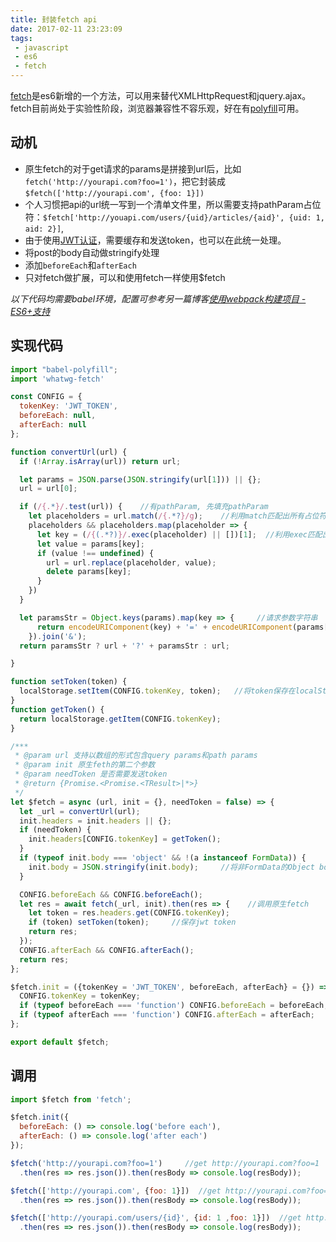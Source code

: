 ```yaml
---
title: 封装fetch api
date: 2017-02-11 23:23:09
tags:
 - javascript
 - es6
 - fetch
---
```


[fetch](https://developer.mozilla.org/en-US/docs/Web/API/Fetch_API)是es6新增的一个方法，可以用来替代XMLHttpRequest和jquery.ajax。fetch目前尚处于实验性阶段，浏览器兼容性不容乐观，好在有[polyfill](https://github.com/github/fetch)可用。

<!-- more -->

## 动机
+ 原生fetch的对于get请求的params是拼接到url后，比如`fetch('http://yourapi.com?foo=1')`，把它封装成`$fetch(['http://yourapi.com', {foo: 1}])`
+ 个人习惯把api的url统一写到一个清单文件里，所以需要支持pathParam占位符：`$fetch['http://youapi.com/users/{uid}/articles/{aid}', {uid: 1, aid: 2}]`,
+ 由于使用[JWT认证](https://jwt.io/)，需要缓存和发送token，也可以在此统一处理。
+ 将post的body自动做stringify处理
+ 添加`beforeEach`和`afterEach`
+ 只对fetch做扩展，可以和使用fetch一样使用$fetch

*以下代码均需要babel环境，配置可参考另一篇博客[使用webpack构建项目 - ES6+支持](http://mlxiao.com/2017/02/08/webpack/#ES6-支持)*

## 实现代码
``` js
import "babel-polyfill";
import 'whatwg-fetch'

const CONFIG = {
  tokenKey: 'JWT_TOKEN',
  beforeEach: null,
  afterEach: null
};

function convertUrl(url) {
  if (!Array.isArray(url)) return url;

  let params = JSON.parse(JSON.stringify(url[1])) || {};
  url = url[0];

  if (/{.*}/.test(url)) {    //有pathParam, 先填充pathParam
    let placeholders = url.match(/{.*?}/g);    //利用match匹配出所有占位符
    placeholders && placeholders.map(placeholder => {
      let key = (/{(.*?)}/.exec(placeholder) || [])[1];  //利用exec匹配出param key
      let value = params[key];
      if (value !== undefined) {
        url = url.replace(placeholder, value);
        delete params[key];
      }
    })
  }

  let paramsStr = Object.keys(params).map(key => {     //请求参数字符串
      return encodeURIComponent(key) + '=' + encodeURIComponent(params[key]);
    }).join('&');
  return paramsStr ? url + '?' + paramsStr : url;

}

function setToken(token) {
  localStorage.setItem(CONFIG.tokenKey, token);   //将token保存在localStorage
}
function getToken() {
  return localStorage.getItem(CONFIG.tokenKey);
}

/***
 * @param url 支持以数组的形式包含query params和path params
 * @param init 原生feth的第二个参数
 * @param needToken 是否需要发送token
 * @return {Promise.<Promise.<TResult>|*>}
 */
let $fetch = async (url, init = {}, needToken = false) => {
  let _url = convertUrl(url);
  init.headers = init.headers || {};
  if (needToken) {
    init.headers[CONFIG.tokenKey] = getToken();
  }
  if (typeof init.body === 'object' && !(a instanceof FormData)) {
    init.body = JSON.stringify(init.body);     //将非FormData的Object body做stringify处理
  }

  CONFIG.beforeEach && CONFIG.beforeEach();
  let res = await fetch(_url, init).then(res => {    //调用原生fetch
    let token = res.headers.get(CONFIG.tokenKey);
    if (token) setToken(token);     //保存jwt token
    return res;
  });
  CONFIG.afterEach && CONFIG.afterEach();
  return res;
};

$fetch.init = ({tokenKey = 'JWT_TOKEN', beforeEach, afterEach} = {}) => {
  CONFIG.tokenKey = tokenKey;
  if (typeof beforeEach === 'function') CONFIG.beforeEach = beforeEach;
  if (typeof afterEach === 'function') CONFIG.afterEach = afterEach;
};

export default $fetch;
```

## 调用
``` js
import $fetch from 'fetch';

$fetch.init({
  beforeEach: () => console.log('before each'),
  afterEach: () => console.log('after each')
});

$fetch('http://yourapi.com?foo=1')     //get http://yourapi.com?foo=1
  .then(res => res.json()).then(resBody => console.log(resBody));

$fetch(['http://yourapi.com', {foo: 1}])  //get http://yourapi.com?foo=1
  .then(res => res.json()).then(resBody => console.log(resBody));

$fetch(['http://yourapi.com/users/{id}', {id: 1 ,foo: 1}])  //get http://yourapi.com/users/1?foo=1
  .then(res => res.json()).then(resBody => console.log(resBody));
```
